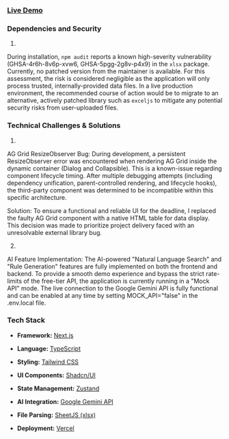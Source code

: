 ### [Live Demo](https://data-alchemist-woad-five.vercel.app/)

### Dependencies and Security
1.
During installation, `npm audit` reports a known high-severity vulnerability (GHSA-4r6h-8v6p-xvw6, GHSA-5pgg-2g8v-p4x9) in the `xlsx` package. Currently, no patched version from the maintainer is available.
For this assessment, the risk is considered negligible as the application will only process trusted, internally-provided data files.
In a live production environment, the recommended course of action would be to migrate to an alternative, actively patched library such as `exceljs` to mitigate any potential security risks from user-uploaded files.

### Technical Challenges & Solutions
1.
AG Grid ResizeObserver Bug:
During development, a persistent ResizeObserver error was encountered when rendering AG Grid inside the dynamic container (Dialog and Collapsible). This is a known-issue regarding component lifecycle timing. After multiple debugging attempts (including dependency unification, parent-controlled rendering, and lifecycle hooks), the third-party component was determined to be incompatible within this specific architecture.

Solution: To ensure a functional and reliable UI for the deadline, I replaced the faulty AG Grid component with a native HTML table for data display. This decision was made to prioritize project delivery faced with an unresolvable external library bug.

2.
AI Feature Implementation:
The AI-powered "Natural Language Search" and "Rule Generation" features are fully implemented on both the frontend and backend. To provide a smooth demo experience and bypass the strict rate-limits of the free-tier API, the application is currently running in a "Mock API" mode. The live connection to the Google Gemini API is fully functional and can be enabled at any time by setting MOCK_API="false" in the .env.local file.

### Tech Stack
* **Framework:** [Next.js](https://nextjs.org/) 

* **Language:** [TypeScript](https://www.typescriptlang.org/)

* **Styling:** [Tailwind CSS](https://tailwindcss.com/)

* **UI Components:** [Shadcn/UI](https://ui.shadcn.com/)

* **State Management:** [Zustand](https://zustand-demo.pmnd.rs/)

* **AI Integration:** [Google Gemini API](https://ai.google.dev/gemini-api)

* **File Parsing:** [SheetJS (xlsx)](https://sheetjs.com/)

* **Deployment:** [Vercel](https://vercel.com/) 
